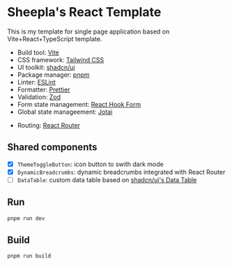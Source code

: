 # Sheepla's React Template

This is my template for single page application based on Vite+React+TypeScript template.

- Build tool: [Vite](https://vite.dev)
- CSS framework: [Tailwind CSS](https://github.com/tailwindcss/tailwindcss)
- UI toolkit: [shadcn/ui](https://ui.shadcn.com/)
- Package manager: [pnpm](https://pnpm.io)
- Linter: [ESLint](https://eslint.org)
- Formatter: [Prettier](https://prettier.io)
- Validation: [Zod](https://zod.dev)
- Form state management: [React Hook Form](https://react-hook-form.com/)
- Global state manageement: [Jotai](https://jotai.org/)

<!--
- Data grid: [AG Grid (Community Edition)](https://www.ag-grid.com/)
-->

- Routing: [React Router](https://reactrouter.com)

## Shared components

- [x] `ThemeToggleButton`: icon button to swith dark mode
- [x] `DynamicBreadcrumbs`: dynamic breadcrumbs integrated with React Router
- [ ] `DataTable`: custom data table based on [shadcn/ui's Data Table](https://ui.shadcn.com/docs/components/data-table)

## Run

```sh
pnpm run dev
```

## Build

```sh
pnpm run build
```
